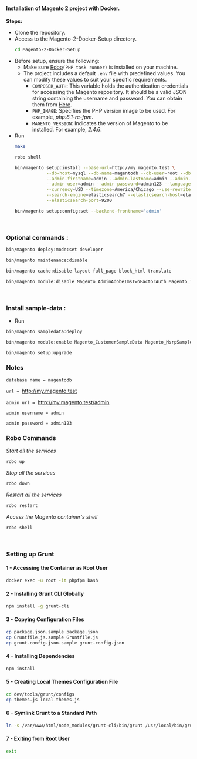#### Installation of Magento 2 project with Docker.

**Steps:**
+ Clone the repository.
+ Access to the Magento-2-Docker-Setup directory.
  ```bash
  cd Magento-2-Docker-Setup
  ```
+ Before setup, ensure the following:
  + Make sure <a href="https://robo.li/" target="_blank">Robo</a>``(PHP task runner)`` is installed on your machine.
  + The project includes a default `.env` file with predefined values. You can modify these values to suit your specific requirements.
    + `COMPOSER_AUTH`: This variable holds the authentication credentials for accessing the Magento repository. It should be a valid JSON string containing the username and password. You can obtain them from [Here](https://account.magento.com/applications/customer/login/?client_id=10906dd964b2dcc6befafab4f567ce6b&redirect_uri=https%3A%2F%2Fcommercemarketplace.adobe.com%2Fsso%2Faccount%2FoauthCallback%2F&response_type=code&scope=adobe_profile&state=803890819861194a4c391a8e4d8f1823).
    + `PHP_IMAGE`: Specifies the PHP version image to be used. For example, *php:8.1-rc-fpm*.
    + `MAGENTO_VERSION`: Indicates the version of Magento to be installed. For example, *2.4.6*.
+ Run 
  ```bash 
  make
  ```
  ```bash
  robo shell
  ```
  ```bash
  bin/magento setup:install --base-url=http://my.magento.test \
              --db-host=mysql --db-name=magentodb --db-user=root --db-password=root \
              --admin-firstname=admin --admin-lastname=admin --admin-email=admin@admin.com \
              --admin-user=admin --admin-password=admin123 --language=en_US \
              --currency=USD --timezone=America/Chicago --use-rewrites=1 \
              --search-engine=elasticsearch7 --elasticsearch-host=elasticsearch \
              --elasticsearch-port=9200
  ```
  ```bash
  bin/magento setup:config:set --backend-frontname='admin'
  ```
  <br />
### Optional commands :
```bash
bin/magento deploy:mode:set developer
```
```bash
bin/magento maintenance:disable
```
```bash
bin/magento cache:disable layout full_page block_html translate
```
```bash
bin/magento module:disable Magento_AdminAdobeImsTwoFactorAuth Magento_TwoFactorAuth
```
  <br />

### Install sample-data :
- Run

```bash
bin/magento sampledata:deploy
```
```bash
bin/magento module:enable Magento_CustomerSampleData Magento_MsrpSampleData Magento_CatalogSampleData Magento_DownloadableSampleData Magento_OfflineShippingSampleData Magento_BundleSampleData Magento_ConfigurableSampleData Magento_ThemeSampleData Magento_ProductLinksSampleData Magento_ReviewSampleData Magento_CatalogRuleSampleData Magento_SwatchesSampleData Magento_GroupedProductSampleData Magento_TaxSampleData Magento_CmsSampleData Magento_SalesRuleSampleData Magento_SalesSampleData Magento_WidgetSampleData Magento_WishlistSampleData
```
```bash
bin/magento setup:upgrade
```


### Notes

`database name = magentodb`

`url = `http://my.magento.test

`admin url = `http://my.magento.test/admin

`admin username = admin`

`admin password = admin123`

### Robo Commands

*Start all the services*
```bash 
robo up
```
*Stop all the services*
```bash
robo down
```

*Restart all the services*
```bash
robo restart
```

*Access the Magento container's shell*
```bash
robo shell
```
<br />

### Setting up Grunt


#### 1 - Accessing the Container as Root User
```bash
docker exec -u root -it phpfpm bash
```
#### 2 - Installing Grunt CLI Globally
```bash
npm install -g grunt-cli
```
#### 3 - Copying Configuration Files
```bash
cp package.json.sample package.json
cp Gruntfile.js.sample Gruntfile.js
cp grunt-config.json.sample grunt-config.json
```
#### 4 - Installing Dependencies
```bash
npm install
```
#### 5 - Creating Local Themes Configuration File
```bash
cd dev/tools/grunt/configs
cp themes.js local-themes.js
```
#### 6 - Symlink Grunt to a Standard Path 
```bash
ln -s /var/www/html/node_modules/grunt-cli/bin/grunt /usr/local/bin/grunt
```
#### 7 - Exiting from Root User
```bash
exit
```